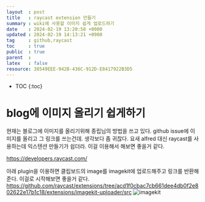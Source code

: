 ```yaml
---
layout  : post
title   : raycast extension 만들기
summary : wiki에 사용할 이미지 쉽게 업로드하기 
date    : 2024-02-19 13:20:58 +0900
updated : 2024-02-19 14:13:21 +0900
tag     : github,raycast
toc     : true
public  : true
parent  : 
latex   : false
resource: 38549EEE-942B-436C-912D-E8417922B3D5
---
```

* TOC
{:toc}

# blog에 이미지 올리기 쉽게하기 
현재는 블로그에 이미지를 올리기위해 종립님의 방법을 쓰고 있다. github issue에 이미지를 올리고 그 링크를 쓰는건데. 생각보다 좀 귀찮다.
요새 alfred 대신 raycast를 사용하는데 익스텐션 만들기가 쉽더라. 이걸 이용해서 해보면 좋을거 같다.

https://developers.raycast.com/

아래 plugin을 이용하면 클립보드의 image를 imagekit에 업로드해주고 링크를 반환해준다. 이걸로 시작해보면 좋을거 같다.
https://github.com/raycast/extensions/tree/acd1f0cbac7cb661dee4db0f2e802622e17b1c18/extensions/imagekit-uploader/src
![imagekit](https://ik.imagekit.io/djcholw5z/WQiVuNhahf4a1yG_IF3H7X3u6fJl5gWBt4GH1hTQIgU.png)


